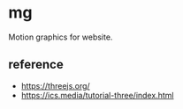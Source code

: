 # mg
Motion graphics for website.

## reference
- https://threejs.org/
- https://ics.media/tutorial-three/index.html
